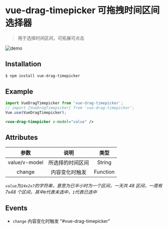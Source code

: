 # vue-drag-timepicker 可拖拽时间区间选择器

> 用于选择时间区间，可拓展可点击

![demo](https://gitee.com/zhkumsg/vue-drag-timepicker/raw/master/examples/demo.png)


## Installation

```bash
$ npm install vue-drag-timepicker
```

## Example

```js
import VueDragTimepicker from 'vue-drag-timepicker';
// import {VueDragTimepicker} from 'vue-drag-timepicker';
Vue.use(VueDragTimepicker);
```

```xml
<vue-drag-timepicker v-model="value" />
```

## Attributes

|     参数      |       说明       |   类型   |
| :-----------: | :--------------: | :------: |
| value/v-model | 所选择的时间区间 |  String  |
|    change     |  内容变化时触发  | Function |

_`value`为`24x2x7`的字符串，意思为已半小时为一个区间，一天共 48 区间，一周有 7x48 个区间，其中`0`代表未选中，`1`代表已选中_

## Events

-   `change` 内容变化时触发
"#vue-drag-timepicker"  

